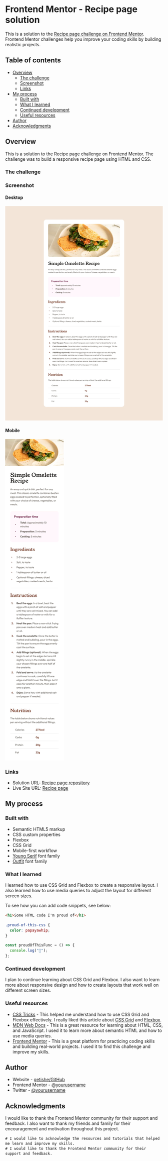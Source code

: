 # Frontend Mentor - Recipe page solution

This is a solution to the [Recipe page challenge on Frontend Mentor](https://www.frontendmentor.io/challenges/recipe-page-KiTsR8QQKm). Frontend Mentor challenges help you improve your coding skills by building realistic projects.

## Table of contents

- [Overview](#overview)
  - [The challenge](#the-challenge)
  - [Screenshot](#screenshot)
  - [Links](#links)
- [My process](#my-process)
  - [Built with](#built-with)
  - [What I learned](#what-i-learned)
  - [Continued development](#continued-development)
  - [Useful resources](#useful-resources)
- [Author](#author)
- [Acknowledgments](#acknowledgments)

## Overview

This is a solution to the Recipe page challenge on Frontend Mentor. The challenge was to build a responsive recipe page using HTML and CSS.

### The challenge

### Screenshot

#### Desktop

![](./design/desktop-design.jpg)

#### Mobile

![](./design/mobile-design.jpg)

### Links

- Solution URL: [Recipe page repository](https://github.com/getishe/recipe-page-main.git)
- Live Site URL: [Recipe page](https://getishe.github.io/recipe-page-main/)

## My process

### Built with

- Semantic HTML5 markup
- CSS custom properties
- Flexbox
- CSS Grid
- Mobile-first workflow
- [Young Serif](https://fonts.google.com/specimen/Young+Serif) font family
- [Outfit](https://fonts.google.com/specimen/Outfit) font family

### What I learned

I learned how to use CSS Grid and Flexbox to create a responsive layout. I also learned how to use media queries to adjust the layout for different screen sizes.

To see how you can add code snippets, see below:

```html
<h1>Some HTML code I'm proud of</h1>
```

```css
.proud-of-this-css {
  color: papayawhip;
}
```

```js
const proudOfThisFunc = () => {
  console.log("🎉");
};
```

### Continued development

I plan to continue learning about CSS Grid and Flexbox. I also want to learn more about responsive design and how to create layouts that work well on different screen sizes.

### Useful resources

- [CSS Tricks](https://css-tricks.com/) - This helped me understand how to use CSS Grid and Flexbox effectively. I really liked this article about [CSS Grid](https://css-tricks.com/snippets/css/complete-guide-grid/) and [Flexbox](https://css-tricks.com/snippets/css/a-guide-to-flexbox/).
- [MDN Web Docs](https://developer.mozilla.org/en-US/) - This is a great resource for learning about HTML, CSS, and JavaScript. I used it to learn more about semantic HTML and how to use media queries.
- [Frontend Mentor](https://www.frontendmentor.io/) - This is a great platform for practicing coding skills and building real-world projects. I used it to find this challenge and improve my skills.

## Author

- Website - [getishe/GitHub](https://https://github.com/getishe)
- Frontend Mentor - [@yourusername](https://www.frontendmentor.io/profile/getishe)
- Twitter - [@yourusername](https://www.twitter.com/yourusername)

## Acknowledgments

I would like to thank the Frontend Mentor community for their support and feedback. I also want to thank my friends and family for their encouragement and motivation throughout this project.

```
# I would like to acknowledge the resources and tutorials that helped me learn and improve my skills.
# I would like to thank the Frontend Mentor community for their support and feedback.
```

